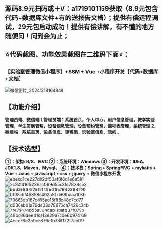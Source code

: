 ## 源码8.9元扫码或＋V：a1719101159获取（8.9元包含代码+数据库文件+有的送报告文档）；提供有偿远程调试，29元包启动成功！提供有偿讲解，有不懂的地方随便问！问到会为止；
## ⭐代码截图、功能效果截图在二维码下面⭐：
### 【实验室管理微信小程序】+SSM + Vue +小程序开发【代码+数据库+文档】
![微信图片_20241218164848](https://github.com/user-attachments/assets/646b2784-afb8-47ee-a4d4-5ccc9f96b331)

## 【功能介绍】
**管理员端、微信端
1.管理员端：系统首页，个人中心，用户信息管理，教学实验管理，学生签到管理，设备信息管理，设备预约管理，课程表管理，系统管理
2.微信端：系统首页，设备信息，课程表，实验室信息，我的
。**
## 【技术选型】
**①：架构: B/S、MVC
②：系统环境：Windows
③：开发环境：IDEA、JDK1.8、Maven、Mysql、
④：技术栈：Spring + SpringMVC + mybatis + Vue + axios + javascript + css + jquery + 微信小程序开发**
![ebedd1ce227d92df50af0f6d1e6a581](https://github.com/user-attachments/assets/b6fa0c06-7646-4072-ad28-ed344eb5f28a)
![2c84f4165236ac069d55c3fc7838d52](https://github.com/user-attachments/assets/86104219-af84-4bed-b849-54b2d1b5abb3)
![bbd35894f75fb148b01fc7642384799](https://github.com/user-attachments/assets/050a658c-d9b3-4b93-b979-e34ef4c6f26e)
![bf98ebf45858e492a5f7b68baaa103b](https://github.com/user-attachments/assets/4223783d-d456-4f7b-9521-183ceb82cfc9)
![70663db167c455ae15fff8c48c7cd77](https://github.com/user-attachments/assets/7e048a46-938c-499c-ad8c-fab62ba60889)
![d030ebb1a79dd03d78676ca7426c04b](https://github.com/user-attachments/assets/25b5d502-f399-4edf-98e4-dd2b3d1e43b6)
![7f475474b55a004cab11bafb37f0796](https://github.com/user-attachments/assets/784e4bf9-3d6f-4de3-949d-497ebc110d1b)
![48bc86dee41ce13e29a7d0e6b974169](https://github.com/user-attachments/assets/9c46d0e7-9ff1-48ab-8415-fb5b70325525)
![4ecd76e259c5876efb786172f7ae0f7](https://github.com/user-attachments/assets/c0c7a201-f9fe-49c1-a9b3-4978a1c53c51)












